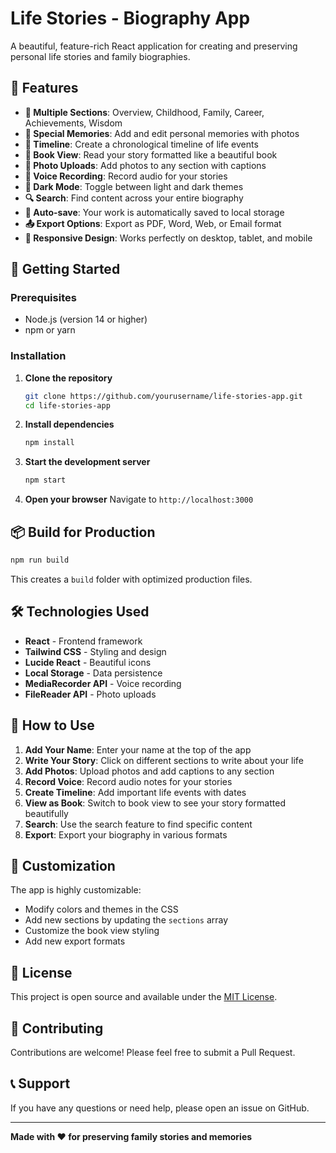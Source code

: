 # Life Stories - Biography App

A beautiful, feature-rich React application for creating and preserving personal life stories and family biographies.

## 🌟 Features

- **📝 Multiple Sections**: Overview, Childhood, Family, Career, Achievements, Wisdom
- **💝 Special Memories**: Add and edit personal memories with photos
- **📅 Timeline**: Create a chronological timeline of life events
- **📖 Book View**: Read your story formatted like a beautiful book
- **📸 Photo Uploads**: Add photos to any section with captions
- **🎤 Voice Recording**: Record audio for your stories
- **🌙 Dark Mode**: Toggle between light and dark themes
- **🔍 Search**: Find content across your entire biography
- **💾 Auto-save**: Your work is automatically saved to local storage
- **📤 Export Options**: Export as PDF, Word, Web, or Email format
- **📱 Responsive Design**: Works perfectly on desktop, tablet, and mobile

## 🚀 Getting Started

### Prerequisites

- Node.js (version 14 or higher)
- npm or yarn

### Installation

1. **Clone the repository**

   ```bash
   git clone https://github.com/yourusername/life-stories-app.git
   cd life-stories-app
   ```

2. **Install dependencies**

   ```bash
   npm install
   ```

3. **Start the development server**

   ```bash
   npm start
   ```

4. **Open your browser**
   Navigate to `http://localhost:3000`

## 📦 Build for Production

```bash
npm run build
```

This creates a `build` folder with optimized production files.

## 🛠️ Technologies Used

- **React** - Frontend framework
- **Tailwind CSS** - Styling and design
- **Lucide React** - Beautiful icons
- **Local Storage** - Data persistence
- **MediaRecorder API** - Voice recording
- **FileReader API** - Photo uploads

## 📱 How to Use

1. **Add Your Name**: Enter your name at the top of the app
2. **Write Your Story**: Click on different sections to write about your life
3. **Add Photos**: Upload photos and add captions to any section
4. **Record Voice**: Record audio notes for your stories
5. **Create Timeline**: Add important life events with dates
6. **View as Book**: Switch to book view to see your story formatted beautifully
7. **Search**: Use the search feature to find specific content
8. **Export**: Export your biography in various formats

## 🎨 Customization

The app is highly customizable:

- Modify colors and themes in the CSS
- Add new sections by updating the `sections` array
- Customize the book view styling
- Add new export formats

## 📄 License

This project is open source and available under the [MIT License](LICENSE).

## 🤝 Contributing

Contributions are welcome! Please feel free to submit a Pull Request.

## 📞 Support

If you have any questions or need help, please open an issue on GitHub.

---

**Made with ❤️ for preserving family stories and memories**
